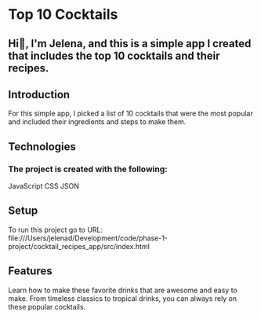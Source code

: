 # Top 10 Cocktails

## Hi👋, I'm Jelena, and this is a simple app I created that includes the top 10 cocktails and their recipes.
## Introduction
For this simple app, I picked a list of 10 cocktails that were the most popular and included their ingredients and steps to make them. 
## Technologies
### The project is created with the following: 
JavaScript
CSS
JSON
## Setup
To run this project go to URL: file:///Users/jelenad/Development/code/phase-1-project/cocktail_recipes_app/src/index.html
## Features
Learn how to make these favorite drinks that are awesome and easy to make.
From timeless classics to tropical drinks, you can always rely on these popular cocktails.